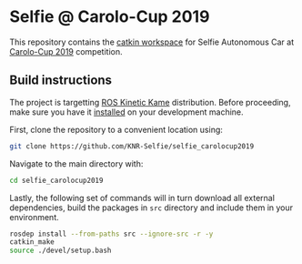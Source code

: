 # Selfie @ Carolo-Cup 2019

This repository contains the [catkin workspace](http://wiki.ros.org/catkin/workspaces) for Selfie Autonomous Car at [Carolo-Cup 2019](https://wiki.ifr.ing.tu-bs.de/carolocup/en/event-history/2019/dates) competition.


## Build instructions

The project is targetting [ROS Kinetic Kame](http://wiki.ros.org/kinetic) distribution. Before proceeding, make sure you have it [installed](http://wiki.ros.org/kinetic/Installation) on your development machine.

First, clone the repository to a convenient location using:

```bash
git clone https://github.com/KNR-Selfie/selfie_carolocup2019
```

Navigate to the main directory with:

```bash
cd selfie_carolocup2019
```

Lastly, the following set of commands will in turn download all external dependencies, build the packages in `src` directory and include them in your environment.

```bash
rosdep install --from-paths src --ignore-src -r -y
catkin_make
source ./devel/setup.bash
```


